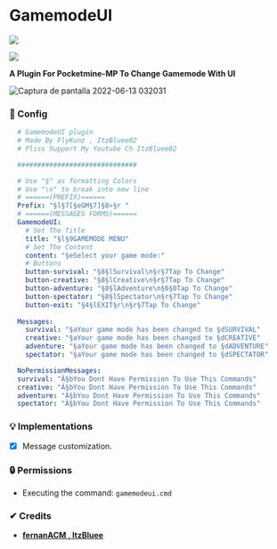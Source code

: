 # GamemodeUI

[![](https://poggit.pmmp.io/shield.state/GamemodeUI)](https://poggit.pmmp.io/p/GamemodeUI)

[![](https://poggit.pmmp.io/shield.api/GamemodeUI)](https://poggit.pmmp.io/p/GamemodeUI)

**A Plugin For Pocketmine-MP To Change Gamemode With UI**

![Captura de pantalla 2022-06-13 032031](https://user-images.githubusercontent.com/83558341/173310827-9b1e9821-bb36-4df0-85d6-5ecfeeee07a4.png)

### 💾 Config
```yml
  # GamemodeUI plugin
  # Made By FlyKunz , ItzBluee02
  # Pliss Support My Youtube Ch ItzBluee02

  ##############################

  # Use "§" as formatting Colors
  # Use "\n" to break into new line
  # ======(PREFIX)======
  Prefix: "§l§7[§eGM§7]§8»§r "
  # ======(MESSAGES FORMS)======
  GamemodeUI:
    # Set The Title
    title: "§l§9GAMEMODE MENU"
    # Set The Content
    content: "§eSelect your game mode:"
    # Buttons
    button-survival: "§8§lSurvival\n§r§7Tap To Change"
    button-creative: "§8§lCreative\n§r§7Tap To Change"
    button-adventure: "§8§lAdventure\n§6§0Tap To Change"
    button-spectator: "§8§lSpectator\n§r§7Tap To Change"
    button-exit: "§4§lEXIT§r\n§r§7Tap To Change"
  
  Messages:
    survival: "§aYour game mode has been changed to §dSURVIVAL"
    creative: "§aYour game mode has been changed to §dCREATIVE"
    adventure: "§aYour game mode has been changed to §dADVENTURE"
    spectator: "§aYour game mode has been changed to §dSPECTATOR"

  NoPermissionMessages:
  survival: "Â§bYou Dont Have Permission To Use This Commands"
  creative: "Â§bYou Dont Have Permission To Use This Commands"
  adventure: "Â§bYou Dont Have Permission To Use This Commands"
  spectator: "Â§bYou Dont Have Permission To Use This Commands"
```

### 💡 Implementations
* [x] Message customization.


### 🔒 Permissions

- Executing the command: ```gamemodeui.cmd```

### ✔ Credits
* **[fernanACM , ItzBluee]()**
